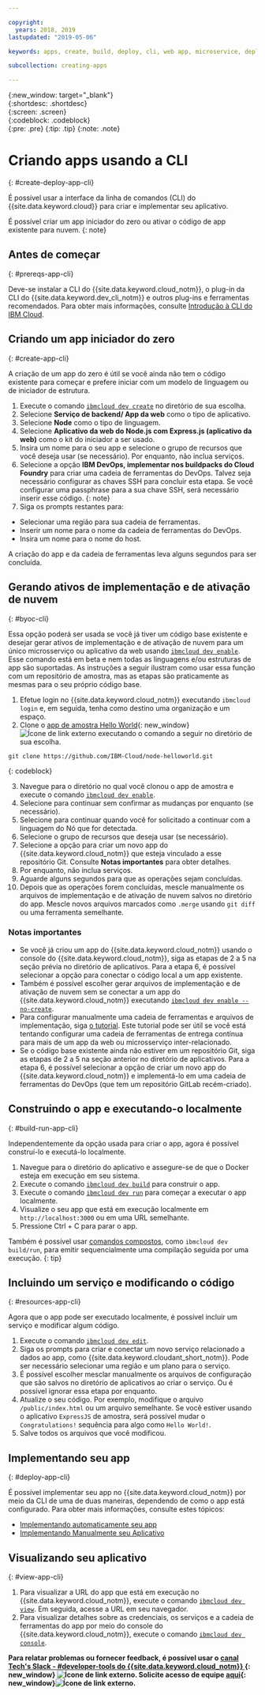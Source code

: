 ```yaml
---

copyright:
  years: 2018, 2019
lastupdated: "2019-05-06"

keywords: apps, create, build, deploy, cli, web app, microservice, deploy cli, build app local, developer tools, ibmcloud dev create

subcollection: creating-apps

---
```


{:new_window: target="_blank"}  
{:shortdesc: .shortdesc}  
{:screen: .screen}  
{:codeblock: .codeblock}  
{:pre: .pre}
{:tip: .tip}
{:note: .note}

# Criando apps usando a CLI
{: #create-deploy-app-cli}

É possível usar a interface da linha de comandos (CLI) do {{site.data.keyword.cloud}} para criar e implementar seu aplicativo. 

É possível criar um app iniciador do zero ou ativar o código de app existente para nuvem. 
{: note}

## Antes de começar
{: #prereqs-app-cli}

Deve-se instalar a CLI do {{site.data.keyword.cloud_notm}}, o plug-in da CLI do {{site.data.keyword.dev_cli_notm}} e outros plug-ins e ferramentas recomendados. Para obter mais informações, consulte [Introdução à CLI do IBM Cloud](/docs/cli?topic=cloud-cli-ibmcloud-cli). 

## Criando um app iniciador do zero
{: #create-app-cli}

A criação de um app do zero é útil se você ainda não tem o código existente para começar e prefere iniciar com um modelo de linguagem ou de iniciador de estrutura.

1. Execute o comando [`ibmcloud dev create`](/docs/cli/idt?topic=cloud-cli-idt-cli#create) no diretório de sua escolha.
2. Selecione **Serviço de backend/ App da web** como o tipo de aplicativo.
3. Selecione **Node** como o tipo de linguagem.
4. Selecione **Aplicativo da web do Node.js com Express.js (aplicativo da web)** como o kit do iniciador a ser usado.
5. Insira um nome para o seu app e selecione o grupo de recursos que você deseja usar (se necessário). Por enquanto, não inclua serviços.
6. Selecione a opção **IBM DevOps, implementar nos buildpacks do Cloud Foundry** para criar uma cadeia de ferramentas do DevOps. Talvez seja necessário configurar as chaves SSH para concluir esta etapa.
  Se você configurar uma passphrase para a sua chave SSH, será necessário inserir esse código.
  {: note}
7. Siga os prompts restantes para:
  * Selecionar uma região para sua cadeia de ferramentas.
  * Inserir um nome para o nome da cadeia de ferramentas do DevOps.
  * Insira um nome para o nome do host.

A criação do app e da cadeia de ferramentas leva alguns segundos para ser concluída.

## Gerando ativos de implementação e de ativação de nuvem
{: #byoc-cli}

Essa opção poderá ser usada se você já tiver um código base existente e desejar gerar ativos de implementação e de ativação de nuvem para um único microsserviço ou aplicativo da web usando [`ibmcloud dev enable`](/docs/cli/idt?topic=cloud-cli-idt-cli#enable). Esse comando está em beta e nem todas as linguagens e/ou estruturas de app são suportadas. As instruções a seguir ilustram como usar essa função com um repositório de amostra, mas as etapas são praticamente as mesmas para o seu próprio código base.

1. Efetue login no {{site.data.keyword.cloud_notm}} executando `ibmcloud login` e, em seguida, tenha como destino uma organização e um espaço.
2. Clone o [app de amostra Hello World](https://github.com/IBM-Cloud/node-helloworld){: new_window}![Ícone de link externo](../icons/launch-glyph.svg "Ícone de link externo") executando o comando a seguir no diretório de sua escolha.

  ```
  git clone https://github.com/IBM-Cloud/node-helloworld.git
  ```
  {: codeblock}

3. Navegue para o diretório no qual você clonou o app de amostra e execute o comando [`ibmcloud dev enable`](/docs/cli/idt?topic=cloud-cli-idt-cli#enable).
4. Selecione para continuar sem confirmar as mudanças por enquanto (se necessário).
5. Selecione para continuar quando você for solicitado a continuar com a linguagem do Nó que for detectada.
6. Selecione o grupo de recursos que deseja usar (se necessário). 
7. Selecione a opção para criar um novo app do {{site.data.keyword.cloud_notm}} que esteja vinculado a esse repositório Git. Consulte **Notas importantes** para obter detalhes.
8. Por enquanto, não inclua serviços.
9. Aguarde alguns segundos para que as operações sejam concluídas. 
10. Depois que as operações forem concluídas, mescle manualmente os arquivos de implementação e de ativação de nuvem salvos no diretório do app. Mescle novos arquivos marcados como `.merge` usando `git diff` ou uma ferramenta semelhante.

### Notas importantes
 - Se você já criou um app do {{site.data.keyword.cloud_notm}} usando o console do {{site.data.keyword.cloud_notm}}, siga as etapas de 2 a 5 na seção prévia no diretório de aplicativos. Para a etapa 6, é possível selecionar a opção para conectar o código local a um app existente.
 - Também é possível escolher gerar arquivos de implementação e de ativação de nuvem sem se conectar a um app do {{site.data.keyword.cloud_notm}} executando [`ibmcloud dev enable --no-create`](/docs/cli/idt?topic=cloud-cli-idt-cli#enable).
 - Para configurar manualmente uma cadeia de ferramentas e arquivos de implementação, siga [o tutorial](/docs/apps/tutorials?topic=creating-apps-tutorial-byoc-kube). Este tutorial pode ser útil se você está tentando configurar uma cadeia de ferramentas de entrega contínua para mais de um app da web ou microsserviço inter-relacionado.
 - Se o código base existente ainda não estiver em um repositório Git, siga as etapas de 2 a 5 na seção anterior no diretório de aplicativos. Para a etapa 6, é possível selecionar a opção de criar um novo app do {{site.data.keyword.cloud_notm}} e implementá-lo em uma cadeia de ferramentas do DevOps (que tem um repositório GitLab recém-criado).

## Construindo o app e executando-o localmente
{: #build-run-app-cli}

Independentemente da opção usada para criar o app, agora é possível construí-lo e executá-lo localmente.

1. Navegue para o diretório do aplicativo e assegure-se de que o Docker esteja em execução em seu sistema.
2. Execute o comando [`ibmcloud dev build`](/docs/cli/idt?topic=cloud-cli-idt-cli#build) para construir o app.
3. Execute o comando [`ibmcloud dev run`](/docs/cli/idt?topic=cloud-cli-idt-cli#run) para começar a executar o app localmente.
4. Visualize o seu app que está em execução localmente em `http://localhost:3000` ou em uma URL semelhante.
5. Pressione Ctrl + C para parar o app.

Também é possível usar [comandos compostos](/docs/cli/idt?topic=cloud-cli-idt-cli#compound), como `ibmcloud dev build/run`, para emitir sequencialmente uma compilação seguida por uma execução.
{: tip}

## Incluindo um serviço e modificando o código
{: #resources-app-cli}

Agora que o app pode ser executado localmente, é possível incluir um serviço e modificar algum código. 

1. Execute o comando [`ibmcloud dev edit`](/docs/cli/idt?topic=cloud-cli-idt-cli#edit).
2. Siga os prompts para criar e conectar um novo serviço relacionado a dados ao app, como {{site.data.keyword.cloudant_short_notm}}. Pode ser necessário selecionar uma região e um plano para o serviço.
3. É possível escolher mesclar manualmente os arquivos de configuração que são salvos no diretório de aplicativos ao criar o serviço. Ou é possível ignorar essa etapa por enquanto.
4. Atualize o seu código. Por exemplo, modifique o arquivo `/public/index.html` ou um arquivo semelhante. Se você estiver usando o aplicativo `ExpressJS` de amostra, será possível mudar o `Congratulations!` sequência para algo como  ` Hello World! `.
5. Salve todos os arquivos que você modificou.

## Implementando seu app
{: #deploy-app-cli}

É possível implementar seu app no {{site.data.keyword.cloud_notm}} por meio da CLI de uma de duas maneiras, dependendo de como o app está configurado. Para obter mais informações, consulte estes tópicos:

* [Implementando automaticamente seu app](/docs/apps?topic=creating-apps-deploy-cli-auto)
* [Implementando Manualmente seu Aplicativo](/docs/apps?topic=creating-apps-deploy-cli-manual)

## Visualizando seu aplicativo
{: #view-app-cli}

1. Para visualizar a URL do app que está em execução no {{site.data.keyword.cloud_notm}}, execute o comando [`ibmcloud dev view`](/docs/cli/idt?topic=cloud-cli-idt-cli#view). Em seguida, acesse a URL em seu navegador.
2. Para visualizar detalhes sobre as credenciais, os serviços e a cadeia de ferramentas do app por meio do console do {{site.data.keyword.cloud_notm}}, execute o comando [`ibmcloud dev console`](/docs/cli/idt?topic=cloud-cli-idt-cli#console). 

**Para relatar problemas ou fornecer feedback, é possível usar o [canal Tech's Slack - #developer-tools do {{site.data.keyword.cloud_notm}} ](https://ibm-cloud-tech.slack.com/){: new_window} ![Ícone de link externo](../icons/launch-glyph.svg "Ícone de link externo"). Solicite acesso de equipe [aqui](https://slack-invite-ibm-cloud-tech.mybluemix.net/){: new_window}![Ícone de link externo](../icons/launch-glyph.svg "Ícone de link externo").**
